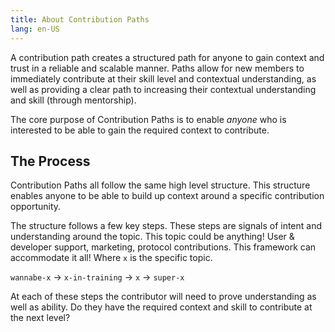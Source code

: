 ```yaml
---
title: About Contribution Paths
lang: en-US
---
```


A contribution path creates a structured path for anyone to gain context and trust in a reliable and scalable manner. Paths allow for new members to immediately contribute at their skill level and contextual understanding, as well as providing a clear path to increasing their contextual understanding and skill (through mentorship). 

The core purpose of Contribution Paths is to enable _anyone_ who is interested to be able to gain the required context to contribute. 

## The Process

Contribution Paths all follow the same high level structure. This structure enables anyone to be able to build up context around a specific contribution opportunity. 

The structure follows a few key steps. These steps are signals of intent and understanding around the topic. This topic could be anything! User & developer support, marketing, protocol contributions. This framework can accommodate it all! Where `x` is the specific topic. 

`wannabe-x` → `x-in-training` → `x` → `super-x`

At each of these steps the contributor will need to prove understanding as well as ability. Do they have the required context and skill to contribute at the next level? 

